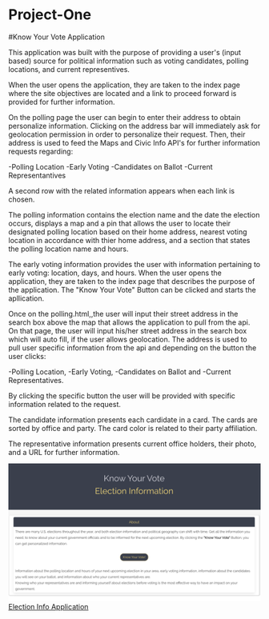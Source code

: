 # Project-One
#Know Your Vote Application


This application was built with the purpose of providing a user's (input based) source for political information such as voting candidates, polling locations, 
and current representives.  

When the user opens the application, they are taken to the index page where the site objectives are located and a link to proceed forward is provided for 
further information.

On the polling page the user can begin to enter their address to obtain personalize information. Clicking on the address bar will immediately ask for 
geolocation permission in order to personalize their request. Then, their address is used to feed the Maps and Civic Info API's for further information 
requests regarding: 

-Polling Location
-Early Voting
-Candidates on Ballot
-Current Representantives

A second row with the related information appears when each link is chosen.

The polling information contains the election name and the date the election occurs, displays a map and a pin that allows the user to locate their designated 
polling location based on their home address, nearest voting location in accordance with thier home address, and a section that states the polling location 
name and hours.

The early voting information provides the user with information pertaining to early voting: location, days, and hours. 
When the user opens the application, they are taken to the index page that describes the purpose of the application. The "Know Your Vote" Button can be 
clicked and starts the apllication.  

Once on the polling.html,,the user will input their street address in the search box above the map that allows the application to pull from the api. On that 
page, the user will input his/her street address in the search box which will auto fill, if the user allows geolocation. The address is used to pull user 
specific information from the api and depending on the button the user clicks: 

-Polling Location,
-Early Voting,
-Candidates on Ballot and
-Current Representatives.

By clicking the specific button the user will be provided with specific information related to the request.

The candidate information presents each cardidate in a card. The cards are sorted by office and party. The card color is related to their party affiliation.

The representative information presents current office holders, their photo, and a URL for further information.

<img src ="./assets/images/appCurrentDesign.png">
<a href="https://mvn410.github.io/Project-One/">Election Info Application</a>

